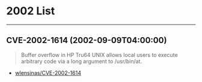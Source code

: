 # 2002 List

---
## CVE-2002-1614 (2002-09-09T04:00:00)
> Buffer overflow in HP Tru64 UNIX allows local users to execute arbitrary code via a long argument to /usr/bin/at.
- [wlensinas/CVE-2002-1614](https://github.com/wlensinas/CVE-2002-1614)
